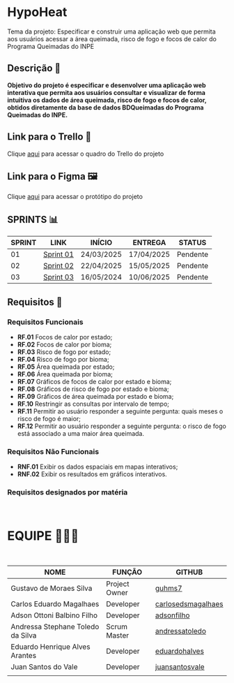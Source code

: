 # HypoHeat
Tema da projeto: Especificar e construir uma aplicação web que permita aos usuários acessar a área queimada, 
risco de fogo e focos de calor do Programa Queimadas do INPE 

## Descrição 📝

**Objetivo do projeto é especificar e desenvolver uma aplicação web interativa que permita aos usuários consultar e visualizar de forma intuitiva os dados de área queimada, risco de fogo e focos de calor, obtidos diretamente da base de dados BDQueimadas do Programa Queimadas do INPE.**

## Link para o Trello 📒

Clique [aqui](https://trello.com/invite/b/67b50de51e4b4f5c15bd32dd/ATTI9b7a19e1d1e239837b54b56c8c758ef20CB9B9E4/hypoheat) para acessar o quadro do Trello do projeto

## Link para o Figma 🖼️

Clique [aqui]() para acessar o protótipo do projeto

## SPRINTS 📊

| SPRINT | LINK          | INÍCIO     | ENTREGA    | STATUS        |
| ------ | ------------- | ---------- | ---------- | ------------- |
| 01     | [Sprint 01]() | 24/03/2025 | 17/04/2025 |  Pendente     |
| 02     | [Sprint 02]() | 22/04/2025 | 15/05/2025 |  Pendente     |
| 03     | [Sprint 03]() | 16/05/2024 | 10/06/2025 |  Pendente     |

## Requisitos 📜

### Requisitos Funcionais

- **RF.01** Focos de calor por estado; 
- **RF.02** Focos de calor por bioma;
- **RF.03** Risco de fogo por estado;
- **RF.04** Risco de fogo por bioma; 
- **RF.05** Área queimada por estado;
- **RF.06** Área queimada por bioma; 
- **RF.07** Gráficos de focos de calor por estado e bioma; 
- **RF.08** Gráficos de risco de fogo por estado e bioma; 
- **RF.09** Gráficos de área queimada por estado e bioma;
- **RF.10** Restringir as consultas por intervalo de tempo; 
- **RF.11** Permitir ao usuário responder a seguinte pergunta: quais meses o risco de fogo é maior;  
- **RF.12**  Permitir ao usuário responder a seguinte pergunta: o risco de fogo está associado a uma maior área queimada. 

### Requisitos Não Funcionais

- **RNF.01** Exibir os dados espaciais em mapas interativos; 
- **RNF.02** Exibir os resultados em gráficos interativos. 

### Requisitos designados por matéria

<br>

# EQUIPE 👨🏻‍💻

<br>

| NOME                              | FUNÇÃO        | GITHUB                                                    |
| --------------------------------- | ------------- | --------------------------------------------------------- |
| Gustavo de Moraes Silva           | Project Owner  | [guhms7](https://github.com/guhms7)                       |
| Carlos Eduardo Magalhaes         | Developer | [carlosedsmagalhaes](https://github.com/carlosedsmagalhaes) |
| Adson Ottoni Balbino Filho        | Developer     | [adsonfilho](https://github.com/adsonfilho)               |
| Andressa Stephane Toledo da Silva | Scrum Master     | [andressatoledo](https://github.com/andressatoledo)       |
| Eduardo Henrique Alves Arantes    | Developer     | [eduardohalves](https://github.com/eduardohalves)         |
| Juan Santos do Vale              | Developer     | [juansantosvale](https://github.com/JuanSantosVale)               |
|                                   |               |
